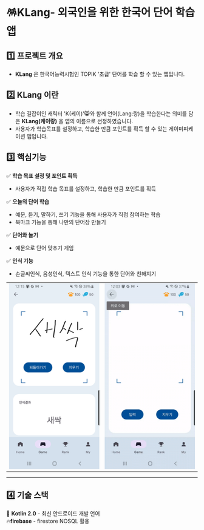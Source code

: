 # 🪅KLang- 외국인을 위한 한국어 단어 학습 앱

## 1️⃣ 프로젝트 개요
* **KLang** 은 한국어능력시험인 TOPIK '초급' 단어를 학습 할 수 있는 앱입니다.

## 2️⃣ KLang 이란
* 학습 길잡이인 캐릭터 'K(케이)'😸와 함께 언어(Lang:랑)을 학습한다는 의미를 담은 **KLang(케이랑)** 을 앱의 이름으로 선정하였습니다.
* 사용자가 학습목표를 설정하고, 학습한 만큼 포인트를 획득 할 수 있는 게이미피케이션 앱입니다.

## 3️⃣ 핵심기능
 ✅ **학습 목표 설정 및 포인트 획득**
 - 사용자가 직접 학습 목표를 설정하고, 학습한 만큼 포인트를 획득

 ✅ **오늘의 단어 학습** 
  - 예문, 듣기, 말하기, 쓰기 기능을 통해 사용자가 직접 참여하는 학습
  - 북마크 기능을 통해 나만의 단어장 만들기
    
 ✅ **단어와 놀기**
 - 예문으로 단어 맞추기 게임

✅ **인식 기능**
 - 손글씨인식, 음성인식, 텍스트 인식 기능을 통한 단어와 친해지기
<table>
  <tr>
    <td width="50%">
      <img src="assets/screenshotForMLKit.png" alt="손글씨 인식">
    </td>
    <td width="50%">
      <img src="assets/mlkit_gif.gif" alt="GIF 설명">
    </td>
  </tr>
</table>

___
## 4️⃣ 기술 스택
🔗 **Kotlin 2.0** - 최신 안드로이드 개발 언어</br>
🔥**firebase** - firestore NOSQL 활용
 

   
  
 

